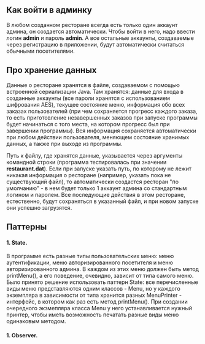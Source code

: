 ## Как войти в админку
В любом созданном ресторане всегда есть только один аккаунт админа, он создается автоматически. Чтобы войти в него, надо ввести логин **admin** и пароль **admin**. А все остальные аккаунты, создаваемые через регистрацию в приложении, будут автоматически считаться обычными посетителями.

## Про хранение данных
Данные о ресторане хранятся в файле, создаваемом с помощью встроенной сериализации Java. Там хранятся: данные для входа в созданные аккаунты (все пароли хранятся с использованием шифрования AES), текущее состояние меню, информация обо всех заказах пользователей (при чем сохраняется прогресс каждого заказа, то есть приготовление незавершенных заказов при запуске программы будет начинаться с того места, на котором прогресс был при завершении программы). Вся информация сохраняется автоматически при любом действии пользователя, меняющем состояние хранимых данных, а также при выходе из программы.

Путь к файлу, где хранятся данные, указывается через аргументы командной строки (программа тестировалась при значении **restaurant.dat**). Если при запуске указать путь, по которому не лежит никакая информация о ресторане (например, указать пока не существующий файл), то автоматически создастся ресторан "по умолчанию" - в нем будет только 1 аккаунт админа со стандартным логином и паролем. Все последующие действия в этом ресторане, естественно, будут сохраняться в указанный файл, и при новом запуске они успешно загрузятся.

## Паттерны

#### 1. State.
В программе есть разные типы пользовательских меню: меню аутентификации, меню авторизированного посетителя и меню авторизированного админа. В каждом из этих меню должен быть метод printMenu(), а его поведение, очевидно, зависит от типа самого меню. Было принято решение использовать паттерн State: все перечисленные виды меню представляются одним классов - Menu, но у каждого экземпляра в зависимости от типа хранится разных MenuPrinter - интерфейс, в котором как раз есть метод printMenu(). При создании очередного экзмепляра класса Menu у него устанавливается нужный принтер, чтобы иметь возможность печатать разные виды меню одинаковым методом.

#### 1. Observer.
